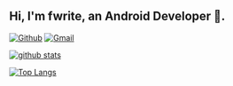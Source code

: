 <!-- Your title -->
## Hi, I'm fwrite, an Android Developer 🚀.

<!-- Your badges
You can use the website to generate badges: https://shields.io/
-->

[![Github](https://img.shields.io/badge/-Github-000?style=flat&logo=Github&logoColor=white)](https://github.com/fwrite0920)
[![Gmail](https://img.shields.io/badge/-Gmail-c14438?style=flat&logo=Gmail&logoColor=white)](mailto:fengweisb@gmail.com)

<!-- Your github readme stats
You can use this api: https://github.com/anuraghazra/github-readme-stats
-->
<p>
  <a href="https://github.com/onimur/handle-path-oz">
    <img alt="github stats" src="https://github-readme-stats.vercel.app/api?username=fwrite0920&show_icons=true&theme=shadow_red" />
  </a>
</p>

[![Top Langs](https://github-readme-stats.vercel.app/api/top-langs/?username=fwrite0920&layout=compact)](https://github.com/fwrite0920/github-readme-stats)


